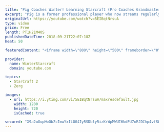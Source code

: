 ```yaml
---
title: "Pig Coaches Winter! Learning Starcraft (Pro Coaches Grandmaster)"
excerpt: "Pig is a former professional player who now streams regularly and is one of the top 50 Grandmaster players on NA as random, and is still one of the best zergs in the world. Check him out:  https://www.youtube.com/user/PiGstarcraft https://www.twitch.tv/x5_pig https://twitter.com/x5_PiG"
originalUrl: https://youtube.com/watch?v=5EIBqtNrsuA
type: video
price: Free
length: PT1H21M40S
publishedDateTime: 2018-09-21T22:07:18Z
heat: 50

featuredContent: "<iframe width=\"800\" height=\"500\" frameborder=\"0\" src=\"https://www.youtube.com/embed/5EIBqtNrsuA\" allow=\"accelerometer; autoplay; encrypted-media; gyroscope; picture-in-picture\" allowfullscreen></iframe>"

provider:
  name: WinterStarcraft
  domain: youtube.com

topics:
  - StarCraft 2
  - Zerg

images:
  - url: https://i.ytimg.com/vi/5EIBqtNrsuA/maxresdefault.jpg
    width: 1280
    height: 720
    isCached: true

secured: "X9a2uOupHwObZcImwYxILO04IyRSDbly5izKrWpMWUI6kdPU7oRJDChp4vfSWGTBI4tHqWNknnwppamYVyXqf1NOcFvNVjy6ez6Vw+2YTw4+hT6Om67CCg4/zfMVneeXSXH3eSVpHTi3Z6uBQyK+zI3sFsXCRdyoGoe1r2ljG22UNx1/yO8GvBzsGIMVjs2D/NiqKQImZXcYrwMANSRo4EsCBaaxL0zjExEN5F9FjAjJoeg2AUKGt3jvTRMhQV/H5JvK2z/NVOe6vZ9W8OxVhEmlQydcrrrHRcQ/6+LAx50cO47dyt1NYSTyy8k+sEMyvtvfUXGeAdAWx1PWLEBserBLu2XigC+BlNUt4veqx0+Ve9tGd/+NVJcebSSVSJ8phi7f2QJM6KzwIyl8iyHhWT0EXbMzcYrF/cZiU2X0i6A=;t30Zlz4wUhTTYhpRZ8qf0g=="
---
```


